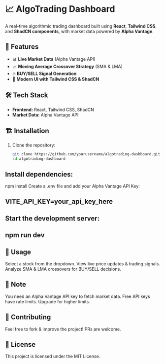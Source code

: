 # 📈 AlgoTrading Dashboard  

A real-time algorithmic trading dashboard built using **React**, **Tailwind CSS**, and **ShadCN components**, with market data powered by **Alpha Vantage**.  

## 🚀 Features  
- 📊 **Live Market Data** (Alpha Vantage API)  
- 📈 **Moving Average Crossover Strategy** (SMA & LMA)  
- 🔥 **BUY/SELL Signal Generation**  
- 🎨 **Modern UI with Tailwind CSS & ShadCN**  

## 🛠️ Tech Stack  
- **Frontend:** React, Tailwind CSS, ShadCN  
- **Market Data:** Alpha Vantage API  

## 🏗️ Installation  
1. Clone the repository:  
   ```sh
   git clone https://github.com/yourusername/algotrading-dashboard.git
   cd algotrading-dashboard


## Install dependencies:
  npm install Create a .env file and add your Alpha Vantage API Key:


##  VITE_API_KEY=your_api_key_here


## Start the development server:


## npm run dev

## 📜 Usage
Select a stock from the dropdown.
View live price updates & trading signals.
Analyze SMA & LMA crossovers for BUY/SELL decisions.

## 📌 Note
You need an Alpha Vantage API key to fetch market data.
Free API keys have rate limits. Upgrade for higher limits.

## 🤝 Contributing
Feel free to fork & improve the project! PRs are welcome.

## 📝 License
This project is licensed under the MIT License.

